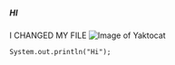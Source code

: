 ##### HI
I CHANGED MY FILE 
![Image of Yaktocat](https://octodex.github.com/images/yaktocat.png)

```
System.out.println("Hi");
```
